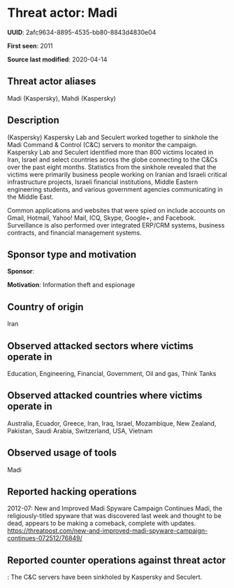 # Threat actor: Madi

**UUID**: 2afc9634-8895-4535-bb80-8843d4830e04

**First seen**: 2011

**Source last modified**: 2020-04-14

## Threat actor aliases

Madi (Kaspersky), Mahdi (Kaspersky)

## Description

(Kaspersky) Kaspersky Lab and Seculert worked together to sinkhole the Madi Command & Control (C&C) servers to monitor the campaign. Kaspersky Lab and Seculert identified more than 800 victims located in Iran, Israel and select countries across the globe connecting to the C&Cs over the past eight months.  Statistics from the sinkhole revealed that the victims were primarily business people working on Iranian and Israeli critical infrastructure projects, Israeli financial institutions, Middle Eastern engineering students, and various government agencies communicating in the Middle East.

Common applications and websites that were spied on include accounts on Gmail, Hotmail, Yahoo! Mail, ICQ, Skype, Google+, and Facebook. Surveillance is also performed over integrated ERP/CRM systems, business contracts, and financial management systems.

## Sponsor type and motivation

**Sponsor**: 

**Motivation**: Information theft and espionage


## Country of origin

Iran

## Observed attacked sectors where victims operate in

Education, Engineering, Financial, Government, Oil and gas, Think Tanks

## Observed attacked countries where victims operate in

Australia, Ecuador, Greece, Iran, Iraq, Israel, Mozambique, New Zealand, Pakistan, Saudi Arabia, Switzerland, USA, Vietnam

## Observed usage of tools

Madi

## Reported hacking operations

2012-07: New and Improved Madi Spyware Campaign Continues
Madi, the religiously-titled spyware that was discovered last week and thought to be dead, appears to be making a comeback, complete with updates.
https://threatpost.com/new-and-improved-madi-spyware-campaign-continues-072512/76849/

## Reported counter operations against threat actor

: The C&C servers have been sinkholed by Kaspersky and Seculert.



